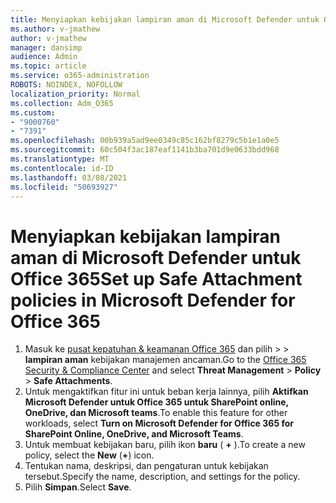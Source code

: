 ```yaml
---
title: Menyiapkan kebijakan lampiran aman di Microsoft Defender untuk Office 365
ms.author: v-jmathew
author: v-jmathew
manager: dansimp
audience: Admin
ms.topic: article
ms.service: o365-administration
ROBOTS: NOINDEX, NOFOLLOW
localization_priority: Normal
ms.collection: Adm_O365
ms.custom:
- "9000760"
- "7391"
ms.openlocfilehash: 00b939a5ad9ee0349c85c162bf8279c5b1e1a0e5
ms.sourcegitcommit: 60c504f3ac187eaf1141b3ba701d9e0633bdd968
ms.translationtype: MT
ms.contentlocale: id-ID
ms.lasthandoff: 03/08/2021
ms.locfileid: "50693927"
---
```

# <a name="set-up-safe-attachment-policies-in-microsoft-defender-for-office-365"></a><span data-ttu-id="3f53d-102">Menyiapkan kebijakan lampiran aman di Microsoft Defender untuk Office 365</span><span class="sxs-lookup"><span data-stu-id="3f53d-102">Set up Safe Attachment policies in Microsoft Defender for Office 365</span></span>

1. <span data-ttu-id="3f53d-103">Masuk ke [pusat kepatuhan & keamanan Office 365](https://go.microsoft.com/fwlink/p/?linkid=2077143) dan pilih   >    >  **lampiran aman** kebijakan manajemen ancaman.</span><span class="sxs-lookup"><span data-stu-id="3f53d-103">Go to the [Office 365 Security & Compliance Center](https://go.microsoft.com/fwlink/p/?linkid=2077143) and select **Threat Management** > **Policy** > **Safe Attachments**.</span></span>
2. <span data-ttu-id="3f53d-104">Untuk mengaktifkan fitur ini untuk beban kerja lainnya, pilih **Aktifkan Microsoft Defender untuk Office 365 untuk SharePoint online, OneDrive, dan Microsoft teams**.</span><span class="sxs-lookup"><span data-stu-id="3f53d-104">To enable this feature for other workloads, select **Turn on Microsoft Defender for Office 365 for SharePoint Online, OneDrive, and Microsoft Teams**.</span></span>
3. <span data-ttu-id="3f53d-105">Untuk membuat kebijakan baru, pilih ikon **baru** ( **+** ).</span><span class="sxs-lookup"><span data-stu-id="3f53d-105">To create a new policy, select the **New** (**+**) icon.</span></span>
4. <span data-ttu-id="3f53d-106">Tentukan nama, deskripsi, dan pengaturan untuk kebijakan tersebut.</span><span class="sxs-lookup"><span data-stu-id="3f53d-106">Specify the name, description, and settings for the policy.</span></span>
5. <span data-ttu-id="3f53d-107">Pilih **Simpan**.</span><span class="sxs-lookup"><span data-stu-id="3f53d-107">Select **Save**.</span></span>
